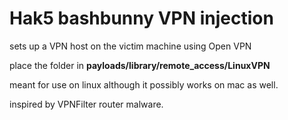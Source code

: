 # Hak5 bashbunny VPN injection
<p>sets up a VPN host on the victim machine using Open VPN</p>
<p>place the folder in <b>payloads/library/remote_access/LinuxVPN</b></p>
<p>meant for use on linux although it possibly works on mac as well.</p>
<p>inspired by VPNFilter router malware.</p>
